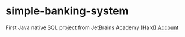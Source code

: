 # simple-banking-system
First Java native SQL project from JetBrains Academy (Hard)
[Account](https://hyperskill.org/profile/202213348)
